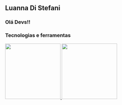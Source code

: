 ## Luanna Di Stefani
### Olá Devs!!

### Tecnologias e ferramentas

<div>
<a href="https://github.com/LuannaDiStefani7">
<img loading="lazy" height="180em" src="https://github-readme-stats.vercel.app/api/top-langs/?username=LuannaDiStefani7&layout=compact&langs_count=7&theme=dracula"/>
<img loading="lazy" height="180em" src="https://github-readme-stats.vercel.app/api?username=LuannaDiStefani7&show_icons=true&theme=dracula&include_all_commits=true&count_private=true"/>
</div>
